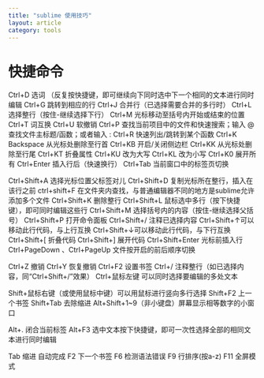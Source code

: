 ```yaml
---
title: "sublime 使用技巧"
layout: article
category: tools
---
```


# 快捷命令

 Ctrl+D 选词 （反复按快捷键，即可继续向下同时选中下一个相同的文本进行同时编辑
   Ctrl+G 跳转到相应的行
   Ctrl+J 合并行（已选择需要合并的多行时）
   Ctrl+L 选择整行（按住-继续选择下行）
   Ctrl+M 光标移动至括号内开始或结束的位置
   Ctrl+T 词互换
   Ctrl+U 软撤销
   Ctrl+P 查找当前项目中的文件和快速搜索；输入 @ 查找文件主标题/函数；或者输入 :
   Ctrl+R 快速列出/跳转到某个函数
   Ctrl+K Backspace 从光标处删除至行首
   Ctrl+KB 开启/关闭侧边栏
   Ctrl+KK 从光标处删除至行尾
   Ctrl+KT 折叠属性
   Ctrl+KU 改为大写
   Ctrl+KL 改为小写
   Ctrl+K0 展开所有
 Ctrl+Enter 插入行后（快速换行）
   Ctrl+Tab 当前窗口中的标签页切换

   Ctrl+Shift+A 选择光标位置父标签对儿
   Ctrl+Shift+D 复制光标所在整行，插入在该行之前
   ctrl+shift+F 在文件夹内查找，与普通编辑器不同的地方是sublime允许添加多个文件
   Ctrl+Shift+K 删除整行
   Ctrl+Shift+L 鼠标选中多行（按下快捷键），即可同时编辑这些行
   Ctrl+Shift+M 选择括号内的内容（按住-继续选择父括号）
   Ctrl+Shift+P 打开命令面板
   Ctrl+Shift+/ 注释已选择内容
   Ctrl+Shift+↑可以移动此行代码，与上行互换
   Ctrl+Shift+↓可以移动此行代码，与下行互换
   Ctrl+Shift+[ 折叠代码
   Ctrl+Shift+] 展开代码
   Ctrl+Shift+Enter 光标前插入行
   Ctrl+PageDown 、Ctrl+PageUp 文件按开启的前后顺序切换

   Ctrl+Z 撤销
   Ctrl+Y 恢复撤销
 Ctrl+F2 设置书签
   Ctrl+/ 注释整行（如已选择内容，同“Ctrl+Shift+/”效果）
   Ctrl+鼠标左键 可以同时选择要编辑的多处文本

   Shift+鼠标右键（或使用鼠标中键）可以用鼠标进行竖向多行选择
   Shift+F2 上一个书签
   Shift+Tab 去除缩进
   Alt+Shift+1~9（非小键盘）屏幕显示相等数字的小窗口

   Alt+. 闭合当前标签
   Alt+F3 选中文本按下快捷键，即可一次性选择全部的相同文本进行同时编辑

   Tab 缩进 自动完成
   F2 下一个书签
   F6 检测语法错误
   F9 行排序(按a-z)
   F11 全屏模式

